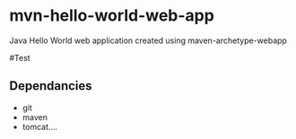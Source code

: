 # mvn-hello-world-web-app
Java Hello World web application created using maven-archetype-webapp

#Test

## Dependancies
* git
* maven
* tomcat....
